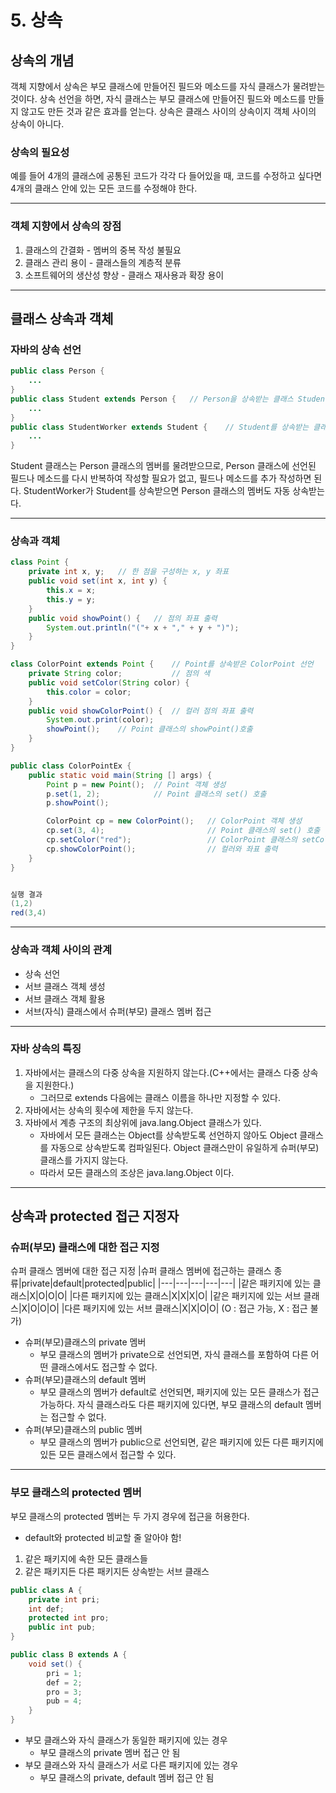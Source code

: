 # 5. 상속

## 상속의 개념
객체 지향에서 상속은 부모 클래스에 만들어진 필드와 메소드를 자식 클래스가 물려받는 것이다. 상속 선언을 하면, 자식 클래스는 부모 클래스에 만들어진 필드와 메소드를 만들지 않고도 만든 것과 같은 효과를 얻는다. 상속은 클래스 사이의 상속이지 객체 사이의 상속이 아니다.

### 상속의 필요성
예를 들어 4개의 클래스에 공통된 코드가 각각 다 들어있을 때, 코드를 수정하고 싶다면 4개의 클래스 안에 있는 모든 코드를 수정해야 한다.
***

### 객체 지향에서 상속의 장점
1. 클래스의 간결화 - 멤버의 중복 작성 불필요
2. 클래스 관리 용이 - 클래스들의 계층적 분류
3. 소프트웨어의 생산성 향상 - 클래스 재사용과 확장 용이
***

## 클래스 상속과 객체

### 자바의 상속 선언
```java
public class Person {
    ...
}
public class Student extends Person {   // Person을 상속받는 클래스 Student 선언
    ...
}
public class StudentWorker extends Student {    // Student를 상속받는 클래스 StudentWorkder 선언
    ...
}
```
Student 클래스는 Person 클래스의 멤버를 물려받으므로, Person 클래스에 선언된 필드나 메소드를 다시 반복하여 작성할 필요가 없고, 필드나 메소드를 추가 작성하면 된다. StudentWorker가 Student를 상속받으면 Person 클래스의 멤버도 자동 상속받는다.
***

### 상속과 객체
```java
class Point {
    private int x, y;   // 한 점을 구성하는 x, y 좌표
    public void set(int x, int y) {
        this.x = x;
        this.y = y;
    }
    public void showPoint() {   // 점의 좌표 출력
        System.out.println("("+ x + "," + y + ")");
    }
}

class ColorPoint extends Point {    // Point를 상속받은 ColorPoint 선언
    private String color;           // 점의 색
    public void setColor(String color) {
        this.color = color;
    }
    public void showColorPoint() {  // 컬러 점의 좌표 출력
        System.out.print(color);
        showPoint();    // Point 클래스의 showPoint()호출
    }
}

public class ColorPointEx {
    public static void main(String [] args) {
        Point p = new Point();  // Point 객체 생성
        p.set(1, 2);            // Point 클래스의 set() 호출
        p.showPoint();

        ColorPoint cp = new ColorPoint();   // ColorPoint 객체 생성
        cp.set(3, 4);                       // Point 클래스의 set() 호출
        cp.setColor("red");                 // ColorPoint 클래스의 setColor() 호출
        cp.showColorPoint();                // 컬러와 좌표 출력
    }
}


실행 결과
(1,2)
red(3,4)
```
***

### 상속과 객체 사이의 관계
- 상속 선언
- 서브 클래스 객체 생성
- 서브 클래스 객체 활용
- 서브(자식) 클래스에서 슈퍼(부모) 클래스 멤버 접근
***

### 자바 상속의 특징
1. 자바에서는 클래스의 다중 상속을 지원하지 않는다.(C++에서는 클래스 다중 상속을 지원한다.)
   - 그러므로 extends 다음에는 클래스 이름을 하나만 지정할 수 있다.
2. 자바에서는 상속의 횟수에 제한을 두지 않는다.
3. 자바에서 계층 구조의 최상위에 java.lang.Object 클래스가 있다.
   - 자바에서 모든 클래스는 Object를 상속받도록 선언하지 않아도 Object 클래스를 자동으로 상속받도록 컴파일된다. Object 클래스만이 유일하게 슈퍼(부모)클래스를 가지지 않는다.
   - 따라서 모든 클래스의 조상은 java.lang.Object 이다.
***

## 상속과 protected 접근 지정자

### 슈퍼(부모) 클래스에 대한 접근 지정
슈퍼 클래스 멤버에 대한 접근 지정
|슈퍼 클래스 멤버에 접근하는 클래스 종류|private|default|protected|public|
|---|---|---|---|---|
|같은 패키지에 있는 클래스|X|O|O|O|
|다른 패키지에 있는 클래스|X|X|X|O|
|같은 패키지에 있는 서브 클래스|X|O|O|O|
|다른 패키지에 있는 서브 클래스|X|X|O|O|
(O : 접근 가능, X : 접근 불가)

- 슈퍼(부모)클래스의 private 멤버
  - 부모 클래스의 멤버가 private으로 선언되면, 자식 클래스를 포함하여 다른 어떤 클래스에서도 접근할 수 없다.
- 슈퍼(부모)클래스의 default 멤버
  - 부모 클래스의 멤버가 default로 선언되면, 패키지에 있는 모든 클래스가 접근 가능하다. 자식 클래스라도 다른 패키지에 있다면, 부모 클래스의 default 멤버는 접근할 수 없다.
- 슈퍼(부모)클래스의 public 멤버
  - 부모 클래스의 멤버가 public으로 선언되면, 같은 패키지에 있든 다른 패키지에 있든 모든 클래스에서 접근할 수 있다.
***

### 부모 클래스의 protected 멤버
부모 클래스의 protected 멤버는 두 가지 경우에 접근을 허용한다.  
- default와 protected 비교할 줄 알아야 함!
1. 같은 패키지에 속한 모든 클래스들
2. 같은 패키지든 다른 패키지든 상속받는 서브 클래스

```java
public class A {
    private int pri;
    int def;
    protected int pro;
    public int pub;
}

public class B extends A {
    void set() {
        pri = 1;
        def = 2;
        pro = 3;
        pub = 4;
    }
}
```
- 부모 클래스와 자식 클래스가 동일한 패키지에 있는 경우
  - 부모 클래스의 private 멤버 접근 안 됨
- 부모 클래스와 자식 클래스가 서로 다른 패키지에 있는 경우
  - 부모 클래스의 private, default 멤버 접근 안 됨
